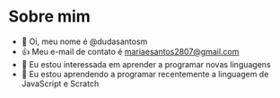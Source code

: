 # Sobre mim

- 👋 Oi, meu nome é @dudasantosm
- :+1: Meu e-mail de contato é mariaesantos2807@gmail.com
- 👀 Eu estou interessada em aprender a programar novas linguagens
- 🌱 Eu estou aprendendo a programar recentemente a linguagem de JavaScript e Scratch


<!---
dudasantosm/dudasantosm is a ✨ special ✨ repository because its `README.md` (this file) appears on your GitHub profile.
You can click the Preview link to take a look at your changes.
--->
